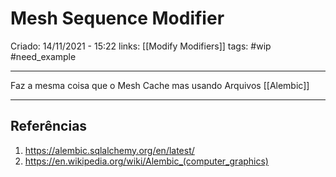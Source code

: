 # Mesh Sequence Modifier
Criado: 14/11/2021 - 15:22
links: [[Modify Modifiers]]
tags: #wip #need_example 

---

Faz a mesma coisa que o Mesh Cache mas usando Arquivos [[Alembic]]

---
## Referências
1. https://alembic.sqlalchemy.org/en/latest/
2. https://en.wikipedia.org/wiki/Alembic_(computer_graphics)